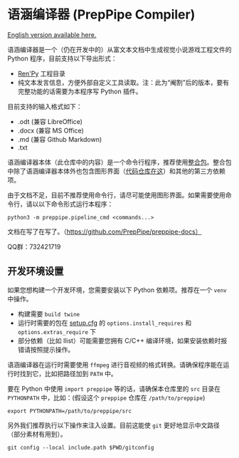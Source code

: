 # 语涵编译器 (PrepPipe Compiler)

[English version available here.](README_en.md)

语涵编译器是一个（仍在开发中的）从富文本文档中生成视觉小说游戏工程文件的 Python 程序，目前支持以下导出形式：
  * [Ren'Py](https://www.renpy.org/) 工程目录
  * 纯文本发言信息，方便外部自定义工具读取。注：此为“阉割”后的版本，要有完整功能的话需要为本程序写 Python 插件。

目前支持的输入格式如下：
  * .odt (兼容 LibreOffice)
  * .docx (兼容 MS Office)
  * .md (兼容 Github Markdown)
  * .txt

语涵编译器本体（此仓库中的内容）是一个命令行程序，推荐使用[整合包](https://github.com/PrepPipe/preppipe-latest-all-in-one)。整合包中除了语涵编译器本体外也包含图形界面（[代码仓库在这](https://github.com/PrepPipe/preppipe_gui)）和其他的第三方依赖项。

由于文档不足，目前不推荐使用命令行，请尽可能使用图形界面。如果需要使用命令行，请以以下命令形式运行本程序：
```
python3 -m preppipe.pipeline_cmd <commands...>
```

文档在写了在写了。（https://github.com/PrepPipe/preppipe-docs）

QQ群：732421719

## 开发环境设置

如果您想构建一个开发环境，您需要安装以下 Python 依赖项。推荐在一个 `venv` 中操作。
  * 构建需要 `build twine`
  * 运行时需要的包在 [setup.cfg](setup.cfg) 的 `options.install_requires` 和 `options.extras_require` 下
  * 部分依赖（比如 llist）可能需要您拥有 C/C++ 编译环境，如果安装依赖时报错请按照提示操作。

语涵编译器在运行时需要使用 `ffmpeg` 进行音视频的格式转换。请确保程序能在运行时找到它，比如把路径加到 `PATH` 中。

要在 Python 中使用 `import preppipe` 等的话，请确保本仓库里的 `src` 目录在 `PYTHONPATH` 中，比如：(假设这个 `preppipe` 仓库在 `/path/to/preppipe`)
```
export PYTHONPATH=/path/to/preppipe/src
```

另外我们推荐执行以下操作来注入设置。目前这能使 `git` 更好地显示中文路径（部分素材有用到）。
```
git config --local include.path $PWD/gitconfig
```
